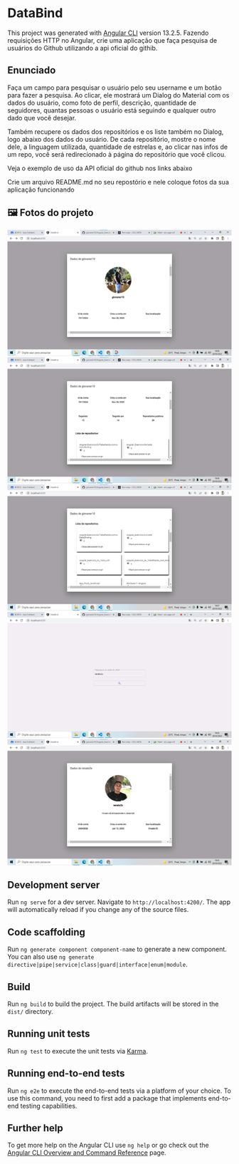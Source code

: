 # DataBind

This project was generated with [Angular CLI](https://github.com/angular/angular-cli) version 13.2.5.
Fazendo requisições HTTP no Angular, crie uma aplicação que faça pesquisa de usuários do Github utilizando a api oficial do githib.

## Enunciado

Faça um campo para pesquisar o usuário pelo seu username e um botão para fazer a pesquisa. Ao clicar, ele mostrará um Dialog do Material com os dados do usuário, como foto de perfil, descrição, quantidade de seguidores, quantas pessoas o usuário está seguindo e qualquer outro dado que você desejar.

Também recupere os dados dos repositórios e os liste também no Dialog, logo abaixo dos dados do usuário. De cada repositório, mostre o nome dele, a linguagem utilizada, quantidade de estrelas e, ao clicar nas infos de um repo, você será redirecionado à página do repositório que você clicou.

Veja o exemplo de uso da API oficial do github nos links abaixo

Crie um arquivo README.md no seu repostório e nele coloque fotos da sua aplicação funcionando

## :framed_picture: Fotos do projeto

 ![foto](https://github.com/giovaner10/templete_angular/blob/main/proj%207/3.png)
 ![foto](https://github.com/giovaner10/templete_angular/blob/main/proj%207/4.png)
 ![foto](https://github.com/giovaner10/templete_angular/blob/main/proj%207/5.png)
 ![foto](https://github.com/giovaner10/templete_angular/blob/main/proj%207/1.png)
 ![foto](https://github.com/giovaner10/templete_angular/blob/main/proj%207/2.png)


## Development server

Run `ng serve` for a dev server. Navigate to `http://localhost:4200/`. The app will automatically reload if you change any of the source files.

## Code scaffolding

Run `ng generate component component-name` to generate a new component. You can also use `ng generate directive|pipe|service|class|guard|interface|enum|module`.

## Build

Run `ng build` to build the project. The build artifacts will be stored in the `dist/` directory.

## Running unit tests

Run `ng test` to execute the unit tests via [Karma](https://karma-runner.github.io).

## Running end-to-end tests

Run `ng e2e` to execute the end-to-end tests via a platform of your choice. To use this command, you need to first add a package that implements end-to-end testing capabilities.

## Further help

To get more help on the Angular CLI use `ng help` or go check out the [Angular CLI Overview and Command Reference](https://angular.io/cli) page.
